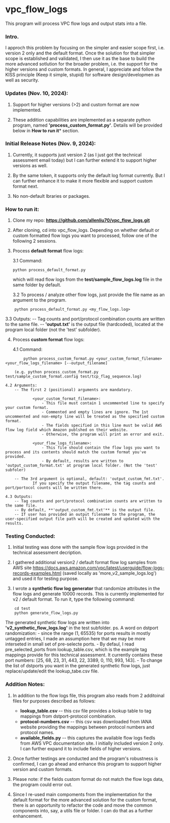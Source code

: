 # vpc_flow_logs
This program will process VPC flow logs and output stats into a file.

### Intro.
I approch this problem by focusing on the simpler and easier scope first, i.e. version 2 only and the default format. Once the solution for that simpler scope is established and validated, I then use it as the base to build the more advanced sotlution for the broader problem, i.e. the support for the higher versions and custom formats. In general, I appreciate and follow the KISS principle (Keep it simple, stupid) for software design/developmen as well as security.

### Updates (Nov. 10, 2024):
1. Support for higher versions (>2) and custom format are now implemented.

2. These addition capabilities are implemented as a separate python program, named **'process_custom_format.py'**. Details will be provided below in **How to run it*** section.

### Initial Release Notes (Nov. 9, 2024):
1. Currently, it supports just version 2 (as I just got the technical assessment email today) but I can further extend it to support higher versions 
as well. 

2. By the same token, it supports only the default log format currently. But I can further enhance it to make it more flexible and support custom format next.

3. No non-default lbraries or packages.

### How to run it:

1. Clone my repo: **https://github.com/allenliu70/vpc_flow_logs.git**

2. After cloning, cd into vpc_flow_logs. Depending on whether default or custom formatted flow logs you want to processed, follow one of the following 2 sessions.
    
3. Process **default format** flow logs:

    3.1 Command:
    ```console
    python process_default_format.py
    ```
    which will read flow logs from the **test/sample_flow_logs.log** file in the same folder by default.

    3.2 To process / analyze other flow logs, just provide the file name as an argument to the program.

```console
    python process_default_format.py <my_flow_logs.log>

```
3.3 Outputs:
    -- Tag counts and port/protocol combination counts are written to the same file.
    -- **'output.txt'** is the output file (hardcoded), located at the program local folder (not the 'test' subfolder).


4. Process **custom format** flow logs:

    4.1 Command:
```console
        python process_custom_format.py <your_custom_format_filename> <your_flow_logs_filename> [--output_filename]
```
        (e.g. python process_custom_format.py test/sample_custom_format.config test/tcp_flag_sequence.log)

    4.2 Arguments:
        -- The first 2 (positional) arguments are mandatory.
                
                <your_custom_format_filename>:
                    - This file must contain 1 uncommented line to specify your custom format.
                    - Commented and empty lines are ignore. The 1st uncommented and non-empty line will be treated as the specified custom format.
                    - The fields specified in this line must be valid AWS flow log field which Amazon publshed on their website.
                    - Otherwise, the program will print an error and exit.

                <your_flow_logs_filename>:
                    - This file should contain the flow logs you want to process and its contents should match the custom format you've provided.
                    - By default, results are written to 'output_custom_format.txt' at program local folder. (Not the 'test' subfoler)

        -- The 3rd argument is optional, default: 'output_custom_fmt.txt'.
                If you specify the output filename, the tag counts and port/portocol counts will be written there.

    4.3 Outputs:
        -- Tag counts and port/protocol combination counts are written to the same file.
        -- By default, **'output_custom_fmt.txt'** is the output file.
        -- If user has provided an output filename to the program, the user-specified output file path will be created and updated with the results.

### Testing Conducted:

1. Initial testing was done with the sample flow logs provided in the technical assessment decription. 

2. I gathered additional version2 / default format flow log samples from AWS site https://docs.aws.amazon.com/vpc/latest/userguide/flow-logs-records-examples.html (saved locally as 'more_v2_sample_logs.log') and used it for testing purpose.

3. I wrote a **synthetic flow log generator** that randomize attributes in the flow logs and generate 10000 records.
   This is currently implemented for v2 / default format. To run it, type the following command:

```console
    cd test
    python generate_flow_logs.py
```

   The generated synthetic flow logs are written into **'v2_synthetic_flow_logs.log'** in the test subfolder.
   ps. A word on dstport randomization: 
         - since the range (1, 65535) for ports results in mostly untagged entries, I made an assumption here that we may be more interseted in small set of pre-selecte ports.
         - By defaul, I read pre_selected_ports from lookup_table.csv, which is the example tag mappings provide for this technical assessment. It currently contains these port numbers: [25, 68, 23, 31, 443, 22, 3389, 0, 110, 993, 143].
         - To change the list of dstports you want in the generated synthetic flow logs, just replace/update/edit the lookup_tabe.csv file.


### Addition Notes:
1. In addition to the flow logs file, this program also reads from 2 additoinal files for purposes described as follows:
      
    - **lookup_table.csv** -- this csv file provides a lookup table to tag mappings from dstport-protocol combination.
    - **protocol-numbers.csv** -- this csv was downloaded from IANA website providing the mappings between protocol numbers and protocol names.
    - **available_fields.py** -- this captures the available flow logs fiedls from AWS VPC documentation site. I initially included version 2 only. I can further expand it to include fields of higher versions.

2. Once further testings are conducted and the program's robustness is confirmed, I can go ahead and enhance this program to support higher version and custom formats.

3. Please note: if the fields custom format do not match the flow logs data, the program could error out.

4. Since I re-used main compoments from the implementation for the default format for the more advanced solution for the custom format, there is an opportunity to refactor the code and move the common components into, say, a utils file or folder. I can do that as a further enhancement.